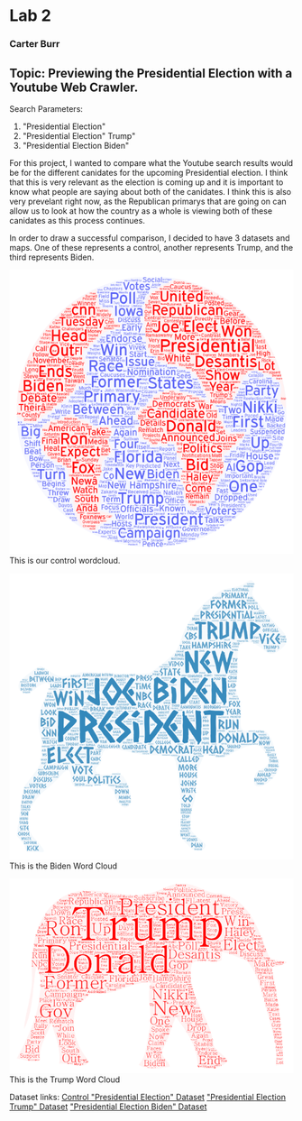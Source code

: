 # Lab 2 
### Carter Burr


## Topic: Previewing the Presidential Election with a Youtube Web Crawler.
Search Parameters: 
1. "Presidential Election"
2. "Presidential Election" Trump"
3. "Presidential Election Biden"


For this project, I wanted to compare what the Youtube search results would be for the different canidates for the upcoming Presidential election. I think that this is very relevant as the election is coming up and it is important to know what people are saying about both of the canidates. I think this is also very prevelant right now, as the Republican primarys that are going on can allow us to look at how the country as a whole is viewing both of these canidates as this process continues.

In order to draw a successful comparison, I decided to have 3 datasets and maps. One of these represents a control, another represents Trump, and the third represents Biden.


![Control Word Cloud](img/election-control.png)
This is our control wordcloud.


![Biden Word Cloud](img/Biden.png)
This is the Biden Word Cloud


![Trump Word Cloud](img/trump.png)
This is the Trump Word Cloud





Dataset links:
[Control "Presidential Election" Dataset](assets/presidential-election.csv)
["Presidential Election Trump" Dataset](assets/presidential-election-trump.csv)
["Presidential Election Biden" Dataset](assets/presidential-election-biden.csv)
